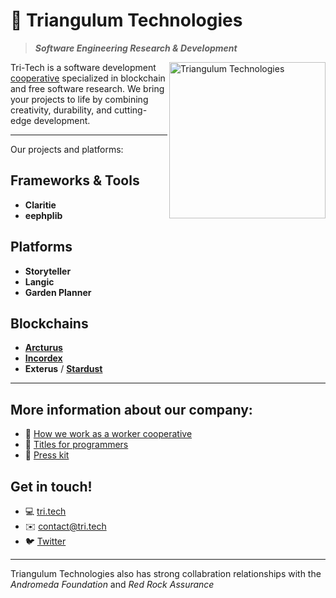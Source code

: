 # 🔮 Triangulum Technologies

> _**Software Engineering Research & Development**_

<a href="https://tri.tech"><img align="right" src="https://raw.githubusercontent.com/tri.tech/.github/main/profile/public/img/tree.svg" height="250" alt="Triangulum Technologies"></a>

Tri-Tech is a software development [cooperative](https://en.wikipedia.org/wiki/Worker_cooperative) specialized in blockchain and free software research.
We bring your projects to life by combining creativity, durability, and cutting-edge development.

---

Our projects and platforms:

## Frameworks & Tools

- **Claritie**
- **eephplib**

## Platforms

- **Storyteller**
- **Langic**
- **Garden Planner**

## Blockchains

- [**Arcturus**](https://github.com/triangulum-tech/Arcturus)
- [**Incordex**](https://github.com/triangulum-tech/icd-ts-v0.1)
- **Exterus** / [**Stardust**](https://github.com/triangulum-tech/Stardust)

---

 ## More information about our company:

- 🤝️ [How we work as a worker cooperative](https://github.com/triangulum-tech/.github/tree/main/profile/scop/en/README.md)
- 🧙️ [Titles for programmers](https://github.com/triangulum-tech/.github/tree/main/profile/titles/en/README.md)
- 📰️ [Press kit](https://github.com/triangulum-tech/.github/tree/main/profile/press-kit/README.md)

## Get in touch! 

- 💻 [tri.tech](https://tri.tech/)
- ✉️ contact@tri.tech
- 🐦 [Twitter](https://twitter.com/tri.tech)

---
 
Triangulum Technologies also has strong collabration relationships with 
 the _Andromeda Foundation_
 and _Red Rock Assurance_
